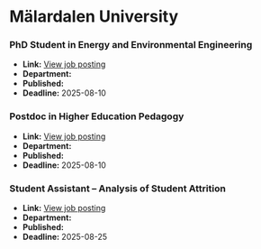 # Mälardalen University

### PhD Student in Energy and Environmental Engineering
- **Link:** [View job posting](https://web103.reachmee.com/ext/I018/1151/main?site=8&validator=2efd9e54ee423d53334ac7960e3b4e03&lang=UK&rmpage=job&rmjob=3265)
- **Department:** 
- **Published:** 
- **Deadline:** 2025-08-10

### Postdoc in Higher Education Pedagogy
- **Link:** [View job posting](https://web103.reachmee.com/ext/I018/1151/main?site=8&validator=2efd9e54ee423d53334ac7960e3b4e03&lang=UK&rmpage=job&rmjob=3136)
- **Department:** 
- **Published:** 
- **Deadline:** 2025-08-10

### Student Assistant – Analysis of Student Attrition
- **Link:** [View job posting](https://web103.reachmee.com/ext/I018/1151/main?site=8&validator=2efd9e54ee423d53334ac7960e3b4e03&lang=UK&rmpage=job&rmjob=3280)
- **Department:** 
- **Published:** 
- **Deadline:** 2025-08-25

